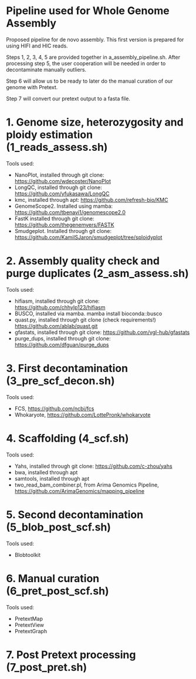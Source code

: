 # Pipeline used for Whole Genome Assembly
Proposed pipeline for de novo assembly. This first version is prepared for using HIFI and HIC reads.

Steps 1, 2, 3, 4, 5 are provided together in a_assembly_pipeline.sh.
After processing step 5, the user cooperation will be needed in order to decontaminate manually outliers.

Step 6 will allow us to be ready to later do the manual curation of our genome with Pretext.

Step 7 will convert our pretext output to a fasta file.

# 1. Genome size,  heterozygosity and ploidy estimation (1_reads_assess.sh)
Tools used:
* NanoPlot, installed through git clone: https://github.com/wdecoster/NanoPlot
* LongQC, installed through git clone: https://github.com/yfukasawa/LongQC
* kmc, installed through apt: https://github.com/refresh-bio/KMC
* GenomeScope2. Installed using mamba: https://github.com/tbenavi1/genomescope2.0
* FastK installed through git clone: https://github.com/thegenemyers/FASTK
* Smudgeplot. Installed through git clone: https://github.com/KamilSJaron/smudgeplot/tree/sploidyplot
      
# 2. Assembly quality check and purge duplicates (2_asm_assess.sh) 
Tools used:
* hifiasm, installed through git clone:  https://github.com/chhylp123/hifiasm
* BUSCO, installed via mamba.  mamba install bioconda::busco
* quast.py, installed  through git clone (check requirements!)  https://github.com/ablab/quast.git
* gfastats, installed through git clone: https://github.com/vgl-hub/gfastats
* purge_dups, installed through git clone: https://github.com/dfguan/purge_dups
    
# 3. First decontamination (3_pre_scf_decon.sh)
Tools used:
* FCS, https://github.com/ncbi/fcs
* Whokaryote, https://github.com/LottePronk/whokaryote
      
# 4. Scaffolding (4_scf.sh)
Tools used:
* Yahs, installed through git clone: https://github.com/c-zhou/yahs
* bwa, installed through apt
* samtools, installed through apt
* two_read_bam_combiner.pl, from Arima Genomics Pipeline,  https://github.com/ArimaGenomics/mapping_pipeline

# 5. Second decontamination (5_blob_post_scf.sh)
Tools used:
* Blobtoolkit
  
# 6. Manual curation (6_pret_post_scf.sh)
Tools used:
* PretextMap
* PretextView
* PretextGraph
  
# 7. Post Pretext processing (7_post_pret.sh)

    

